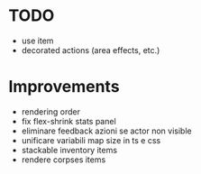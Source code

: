 # TODO

- use item
- decorated actions (area effects, etc.)

# Improvements
- rendering order
- fix flex-shrink stats panel
- eliminare feedback azioni se actor non visible
- unificare variabili map size in ts e css
- stackable inventory items
- rendere corpses items
